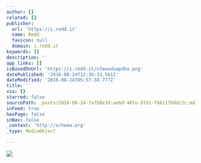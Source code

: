 ```yaml
---
author: []
related: []
publisher:
  url: 'https://i.redd.it'
  name: Redd
  favicon: null
  domain: i.redd.it
keywords: []
description: ''
app_links: []
isBasedOnUrl: 'https://i.redd.it/n7ewxdswp4hx.png'
datePublished: '2016-08-24T12:35:33.561Z'
dateModified: '2016-08-24T05:57:38.777Z'
title: ''
via: {}
starred: false
sourcePath: _posts/2016-08-24-7a7b8e3d-aebd-40fe-97d1-f88117b0dc2c.md
inFeed: true
hasPage: false
inNav: false
_context: 'http://schema.org'
_type: MediaObject

---
```

<article style=""><img src="https://i.redd.it/n7ewxdswp4hx.png" /></article>